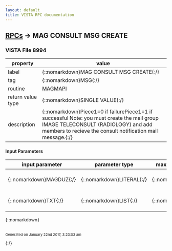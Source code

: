 ```yaml
---
layout: default
title: VISTA RPC documentation
---
```




## [RPCs](TableOfContent.md) &#8594; MAG CONSULT MSG CREATE 



### VISTA File 8994 


 property | value 
--- | --- 
 label | {::nomarkdown}MAG CONSULT MSG CREATE{:/}
 tag | {::nomarkdown}MSG{:/}
 routine | [MAGMAPI](http://code.osehra.org/dox/Routine_MAGMAPI_source.html)
 return value type | {::nomarkdown}SINGLE VALUE{:/}
 description | {::nomarkdown}Piece1=0 if failurePiece1=1 if successful  Note: you must create the mail group IMAGE TELECONSULT (RADIOLOGY) and      add members to recieve the consult notification mail message.{:/}

#### Input Parameters

| input parameter | parameter type | maximum data length | required | description | 
| --- | --- | --- | --- | --- | 
| {::nomarkdown}MAGDUZ{:/} | {::nomarkdown}LITERAL{:/} | {::nomarkdown}255{:/} | {::nomarkdown}true{:/} | {::nomarkdown}DUZ number for sender of message{:/} | 
| {::nomarkdown}TXT{:/} | {::nomarkdown}LIST{:/} | {::nomarkdown}32000{:/} | {::nomarkdown}true{:/} | {::nomarkdown}Message to be sent; $END$; Recipient list{:/} | 

{::nomarkdown} <br/><br/><p style="font-size: 11px">Generated on January 22nd 2017, 3:23:03 am</p>{:/}